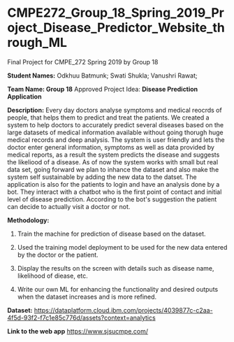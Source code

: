 # CMPE272_Group_18_Spring_2019_Project_Disease_Predictor_Website_through_ML
Final Project for CMPE_272 Spring 2019 by Group 18 

**Student Names:**
Odkhuu Batmunk; 
Swati Shukla; 
Vanushri Rawat; 

**Team Name: Group 18**
Approved Project Idea: **Disease Prediction Application**

**Description:** Every day doctors analyse symptoms and medical reocrds of people, that helps them to predict and treat the patients. We created a system to help doctors to accurately predict several diseases based on the large datasets of medical information available without going thorugh huge medical records and deep analysis. The system is user friendly and lets the doctor enter general information, symptoms as well as data provided by medical reports, as a result the system predicts the disease and suggests the likeliood of a disease. As of now the system works with small but real data set, going forward we plan to inhance the dataset and also make the system self sustainable by adding the new data to the datset.
The application is also for the patients to login and have an analysis done by a bot. They interact with a chatbot who is the first point of contact and initial level of disease prediction. According to the bot's suggestion the patient can decide to actually visit a doctor or not. 

**Methodology:**

1) Train the machine for prediction of disease based on the dataset.

2) Used the training model deployment to be used for the new data entered by the doctor or the patient.

3) Display the results on the screen with details such as disease name, likelihood of diease, etc.

4) Write our own ML for enhancing the functionality and desired outputs when the dataset increases and is more refined.

**Dataset:** https://dataplatform.cloud.ibm.com/projects/4039877c-c2aa-4f5d-93f2-f7c1e85c776d/assets?context=analytics


**Link to the web app** https://www.sjsucmpe.com/

